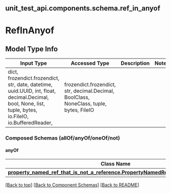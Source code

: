 <a name="top"></a>
## unit_test_api.components.schema.ref_in_anyof
# RefInAnyof

## Model Type Info
Input Type | Accessed Type | Description | Notes
------------ | ------------- | ------------- | -------------
dict, frozendict.frozendict, str, date, datetime, uuid.UUID, int, float, decimal.Decimal, bool, None, list, tuple, bytes, io.FileIO, io.BufferedReader,  | frozendict.frozendict, str, decimal.Decimal, BoolClass, NoneClass, tuple, bytes, FileIO |  |

### Composed Schemas (allOf/anyOf/oneOf/not)
#### anyOf
Class Name | Input Type | Accessed Type | Description | Notes
------------- | ------------- | ------------- | ------------- | -------------
[**property_named_ref_that_is_not_a_reference.PropertyNamedRefThatIsNotAReference**](property_named_ref_that_is_not_a_reference.PropertyNamedRefThatIsNotAReference.md) | [**property_named_ref_that_is_not_a_reference.PropertyNamedRefThatIsNotAReference**](property_named_ref_that_is_not_a_reference.PropertyNamedRefThatIsNotAReference.md) | [**property_named_ref_that_is_not_a_reference.PropertyNamedRefThatIsNotAReference**](property_named_ref_that_is_not_a_reference.PropertyNamedRefThatIsNotAReference.md) |  |

[[Back to top]](#top) [[Back to Component Schemas]](../../../README.md#Component-Schemas) [[Back to README]](../../../README.md)